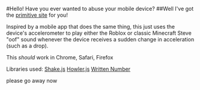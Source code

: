 #Hello! Have you ever wanted to abuse your mobile device?
##Well I've got the [primitive site](https://samuelnub.github.io/oof) for you!

Inspired by a mobile app that does the same thing, this just uses the device's accelerometer to play either the Roblox or classic Minecraft Steve "oof" sound whenever the device receives a sudden change in acceleration (such as a drop).

This *should* work in Chrome, Safari, Firefox

Libraries used:
[Shake.js](https://github.com/alexgibson/shake.js)
[Howler.js](https://github.com/goldfire/howler.js)
[Written Number](https://github.com/yamadapc/js-written-number)


please go away now